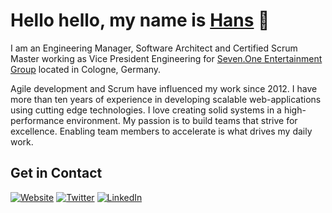 # Hello hello, my name is [Hans](https://www.drublic.de/) 👋

I am an Engineering Manager, Software Architect and Certified Scrum Master working as Vice President Engineering for [Seven.One Entertainment Group](https://www.prosiebensat1.com/) located in Cologne, Germany.

Agile development and Scrum have influenced my work since 2012. I have more than ten years of experience in developing scalable web-applications using cutting edge technologies. I love creating solid systems in a high-performance environment. My passion is to build teams that strive for excellence. Enabling team members to accelerate is what drives my daily work.

## Get in Contact

[![Website](https://img.shields.io/badge/website-%23.svg?style=for-the-badge&logo=Google%20Chrome&color=black&logoColor=white)](https://www.drublic.de/)
[![Twitter](https://img.shields.io/badge/twitter-%23.svg?style=for-the-badge&logo=twitter&color=black&logoColor=white)](https://twitter.com/drublic)
[![LinkedIn](https://img.shields.io/badge/LinkedIn-%23.svg?style=for-the-badge&logo=linkedin&color=black&logoColor=white)](https://www.linkedin.com/in/hreinl/)
